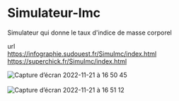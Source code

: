 # Simulateur-Imc
Simulateur qui donne le taux d'indice de masse corporel

url</br>
https://infographie.sudouest.fr/SimuImc/index.html</br>
https://superchick.fr/SimuImc/index.html</br>

![Capture d’écran 2022-11-21 à 16 50 45](https://user-images.githubusercontent.com/29578113/203099352-3d334d93-4ff8-47f5-b77c-f3c40f96b998.png)</br></br>
![Capture d’écran 2022-11-21 à 16 51 12](https://user-images.githubusercontent.com/29578113/203099381-e3965b19-63f7-4f9f-a0d2-e92489b5e3fa.png)

